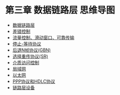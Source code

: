 # 第三章 数据链路层 思维导图

+ [数据链路层](CN_2_0_数据链路层.xmind)
+ [差错控制](CN_2_1_差错控制.xmind)
+ [流量控制、滑动窗口、可靠传输](CN_2_2_流量控制、滑动窗口、可靠传输.xmind)
+ [停止-等待协议](CN_2_3_停止-等待协议.xmind)
+ [后退N帧协议(GBN)](CN_2_4_后退N帧协议(GBN).xmind)
+ [选择重传协议(SR)](CN_2_5_选择重传协议(SR).xmind)
+ [介质访问控制](CN_2_6_介质访问控制.xmind)
+ [局域网](CN_2_7_局域网.xmind)
+ [以太网](CN_2_8_以太网.xmind)
+ [PPP协议和HDLC协议](CN_2_9_PPP协议和HDLC协议.xmind)
+ [链路层设备](CN_2_10_链路层设备.xmind)